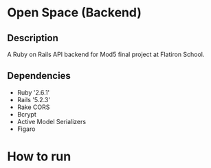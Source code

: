 # Open Space (Backend)

## Description
A Ruby on Rails API backend for Mod5 final project at Flatiron School.

## Dependencies
- Ruby '2.6.1'
- Rails '5.2.3'
- Rake CORS
- Bcrypt 
- Active Model Serializers
- Figaro

# How to run
